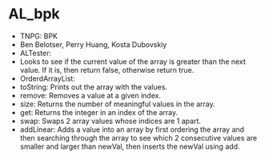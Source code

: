 # AL_bpk
* TNPG: BPK
* Ben Belotser, Perry Huang, Kosta Dubovskiy 
* ALTester:
* Looks to see if the current value of the array is greater than the next value. If it is, then return false, otherwise return true.
* OrderdArrayList:
* toString: Prints out the array with the values.
* remove: Removes a value at a given index.
* size: Returns the number of meaningful values in the array.
* get: Returns the integer in an index of the array.
* swap: Swaps 2 array values whose indices are 1 apart.
* addLinear: Adds a value into an array by first ordering the array and then searching through the array to see which 2 consecutive values are smaller and larger than newVal, then inserts the newVal using add.

